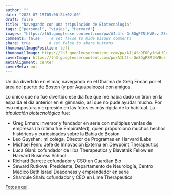 ```yaml
---
author: ""
date: "2023-07-15T05:00:24+02:00"
draft: false
title: "Navegando con una tripulación de Biotecnología"
tags: ["personal", "viajes", "Harvard"]
images: "https://lh3.googleusercontent.com/pw/AIL4fc-Gn8OgPZRtHVBcz-23eTASID9fvMKhlkA79VqTA12xh5ZbJjJAHj3ykEvu_Kwaj8LLn13Ep_2pRtbKekMGNHwHLKRhtIWNgkTR2jkRQrv2R9yvgXmS=w2400"
comments: false     # set false to hide Disqus comments
share: true        # set false to share buttons
thumbnailImagePosition: left
thumbnailImage: https://lh3.googleusercontent.com/pw/AIL4fc9FOFyfdwLfCeZuldn9aRTapFaHDAaOmf-Y94qCHdu10l9PeU0yTWLMTpenu7iuYfM8ZKAEFuNSI10LBBFMDo1ixo-5ZwiTi-mPzgGQqf4zpIofENUj=w2400
coverImage: https://lh3.googleusercontent.com/pw/AIL4fc-Gn8OgPZRtHVBcz-23eTASID9fvMKhlkA79VqTA12xh5ZbJjJAHj3ykEvu_Kwaj8LLn13Ep_2pRtbKekMGNHwHLKRhtIWNgkTR2jkRQrv2R9yvgXmS=w2400
metaAlignment: center
coverMeta: out
---
```


Un día divertido en el mar, navegando en el Dharma de Greg Erman por el área del puerto de Boston (y por Aquapalooza) con amigos.

<!--more-->

Lo único que no fue divertido ese día fue que me había dado un tirón en la espalda el día anterior en el gimnasio, así que no pude ayudar mucho. Por eso mi postura y expresión en las fotos es más rígida de lo habitual. La *tripulación biotecnológico* fue:
* Greg Erman: inversor y fundador en serie con múltiples ventas de empresas (la última fue EmpiraMed), quien proporcionó muchos hechos históricos y curiosidades sobre la Bahía de Boston
* Leo Guyshan: mi colega, Director de Programas en Harvard iLabs
* Michael Fenn: Jefe de Innovación Externa en Dewpoint Therapeutics
* Luca Giani: cofundador de Ilios Therapeutics y Blavatnik Fellow en Harvard Business School
* Richard Barrett: cofundador y CSO en Guardian Bio
* Seward Rutkove: Presidente, Departamento de Neurología, Centro Médico Beth Israel Deaconess y emprendedor en serie
* Shardule Shah: cofundador y CEO en Lime Therapeutics

[Fotos aquí](https://photos.app.goo.gl/D6KNTRz8fBSY5v9V9).